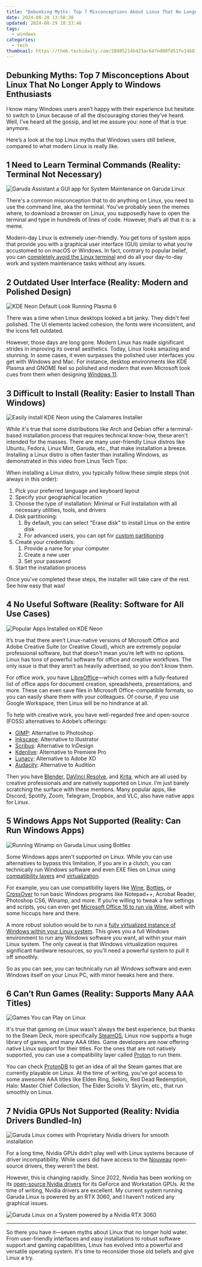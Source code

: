 ```yaml
---
title: "Debunking Myths: Top 7 Misconceptions About Linux That No Longer Apply to Windows Enthusiasts"
date: 2024-08-28 13:58:38
updated: 2024-08-29 10:53:46
tags:
  - windows
categories:
  - tech
thumbnail: https://thmb.techidaily.com/28805214b423ac647ed00f851fe14b81181d6db73b669ce5e25a48073077851b.jpg
---
```


## Debunking Myths: Top 7 Misconceptions About Linux That No Longer Apply to Windows Enthusiasts

I know many Windows users aren’t happy with their experience but hesitate to switch to Linux because of all the discouraging stories they’ve heard. Well, I’ve heard all the gossip, and let me assure you: none of that is true anymore.

 Here’s a look at the top Linux myths that Windows users still believe, compared to what modern Linux is really like.

## 1  Need to Learn Terminal Commands (Reality: Terminal Not Necessary) 

![Garuda Assistant a GUI app for System Maintenance on Garuda Linux](https://static1.howtogeekimages.com/wordpress/wp-content/uploads/2024/06/1-garuda-assistant-a-gui-app-for-system-maintenance-on-garuda-linux.png) 

 There's a common misconception that to do anything on Linux, you need to use the command line, aka the terminal. You've probably seen the memes where, to download a browser on Linux, you supposedly have to open the terminal and type in hundreds of lines of code. However, that’s all that it is: a meme.

 Modern-day Linux is extremely user-friendly. You get tons of system apps that provide you with a graphical user interface (GUI) similar to what you’re accustomed to on macOS or Windows. In fact, contrary to popular belief, you can [completely avoid the Linux terminal](https://screen-activity-recording.techidaily.com/acclaimed-nature-friendly-filming-equipment-insights/) and do all your day-to-day work and system maintenance tasks without any issues.

## 2  Outdated User Interface (Reality: Modern and Polished Design) 

![KDE Neon Default Look Running Plasma 6](https://static1.howtogeekimages.com/wordpress/wp-content/uploads/2024/06/2-kde-neon-default-look-running-plasma-6.png) 

 There was a time when Linux desktops looked a bit janky. They didn't feel polished. The UI elements lacked cohesion, the fonts were inconsistent, and the icons felt outdated.

 However, those days are long gone. Modern Linux has made significant strides in improving its overall aesthetics. Today, Linux looks amazing and stunning. In some cases, it even surpasses the polished user interfaces you get with Windows and Mac. For instance, desktop environments like KDE Plasma and GNOME feel so polished and modern that even Microsoft took cues from them when designing [Windows 11](https://www.debugpoint.com/windows-11-inspiration-linux-kde-plasma/).

## 3  Difficult to Install (Reality: Easier to Install Than Windows) 

![Easily install KDE Neon using the Calamares Installer](https://static1.howtogeekimages.com/wordpress/wp-content/uploads/2024/06/3-kde-neon-calamares-installer.png) 

 While it's true that some distributions like Arch and Debian offer a terminal-based installation process that requires technical know-how, these aren't intended for the masses. There are many user-friendly Linux distros like Ubuntu, Fedora, Linux Mint, Garuda, etc., that make installation a breeze. Installing a Linux distro is often faster than installing Windows, as demonstrated in this video from Linus Tech Tips:

 When installing a Linux distro, you typically follow these simple steps (not always in this order):

1. Pick your preferred language and keyboard layout
2. Specify your geographical location
3. Choose the type of installation: Minimal or Full Installation with all necessary utilities, tools, and drivers
4. Disk partitioning:  
   1. By default, you can select "Erase disk" to install Linux on the entire disk  
   2. For advanced users, you can opt for [custom partitioning](https://fox-hovers.techidaily.com/unpacking-the-features-of-androids-lightroom-app-for-2024/)
5. Create your credentials:  
   1. Provide a name for your computer  
   2. Create a new user  
   3. Set your password
6. Start the installation process

 Once you've completed these steps, the installer will take care of the rest. See how easy that was!

## 4  No Useful Software (Reality: Software for All Use Cases) 

![Popular Apps Installed on KDE Neon](https://static1.howtogeekimages.com/wordpress/wp-content/uploads/2024/06/4-popular-apps-installed-on-kde-neon.png) 

 It’s true that there aren’t Linux-native versions of Microsoft Office and Adobe Creative Suite (or Creative Cloud), which are extremely popular professional software, but that doesn't mean you’re left with no options. Linux has tons of powerful software for office and creative workflows. The only issue is that they aren’t as heavily advertised, so you don’t know them.

 For office work, you have [LibreOffice](https://extra-support.techidaily.com/new-pinnacle-photo-narrative-directors-set/)—which comes with a fully-featured list of office apps for document creation, spreadsheets, presentations, and more. These can even save files in Microsoft Office-compatible formats, so you can easily share them with your colleagues. Of course, if you use Google Workspace, then Linux will be no hindrance at all.

 To help with creative work, you have well-regarded free and open-source (FOSS) alternatives to Adobe’s offerings:

* [GIMP](https://www.gimp.org/): Alternative to Photoshop
* [Inkscape](https://inkscape.org/release/inkscape-1.2/): Alternative to Illustrator
* [Scribus](https://wiki.scribus.net/canvas/Download): Alternative to InDesign
* [Kdenlive](https://kdenlive.org/en/): Alternative to Premiere Pro
* [Lunacy](https://icons8.com/lunacy): Alternative to Adobe XD
* [Audacity](https://www.audacityteam.org/): Alternative to Audition

 Then you have [Blender](https://www.blender.org/), [DaVinci Resolve](https://www.blackmagicdesign.com/in/products/davinciresolve), and [Krita](https://krita.org/en/), which are all used by creative professionals and are natively supported on Linux. I’m just barely scratching the surface with these mentions. Many popular apps, like Discord, Spotify, Zoom, Telegram, Dropbox, and VLC, also have native apps for Linux.

## 5  Windows Apps Not Supported (Reality: Can Run Windows Apps) 

![Running Winamp on Garuda Linux using Bottles](https://static1.howtogeekimages.com/wordpress/wp-content/uploads/2024/06/5-running-winamp-on-garuda-linux-using-bottles.png) 

 Some Windows apps aren't supported on Linux. While you can use alternatives to bypass this limitation, if you are in a clutch, you can technically run Windows software and even EXE files on Linux using [compatibility layers](https://en.wikipedia.org/wiki/Compatibility%5Flayer) and [virtualization](https://fox-direct.techidaily.com/new-different-editions-of-windows-film-editor-software-for-2024/).

 For example, you can use compatibility layers like [Wine](https://some-guidance.techidaily.com/updated-ultimate-list-best-no-cost-lut-downloads/), [Bottles](https://facebook-video-content.techidaily.com/2024-approved-moments-replay-module/), or [CrossOver](https://youtube-lab.techidaily.com/ut-costs-on-downloads-with-this-list-of-20-free-youtube-sound-rippers-for-2024/) to run basic Windows programs like Notepad++, Acrobat Reader, Photoshop CS6, Winamp, and more. If you’re willing to tweak a few settings and scripts, you can even get [Microsoft Office 16 to run via Wine](https://gist.github.com/eylenburg/38e5da371b7fedc0662198efc66be57b), albeit with some hiccups here and there.

 A more robust solution would be to run a [fully virtualized instance of Windows within your Linux system](https://facebook-clips.techidaily.com/updated-top-10-youtube-download-apps-best-in-class-compatibility-for-2024/). This gives you a full Windows environment to run any Windows software you want, all within your main Linux system. The only caveat is that Windows virtualization requires significant hardware resources, so you’ll need a powerful system to pull it off smoothly.

 So as you can see, you can technically run all Windows software and even Windows itself on your Linux PC, with minor tweaks here and there.

## 6  Can’t Run Games (Reality: Supports Many AAA Titles) 

![Games You can Play on Linux](https://static1.howtogeekimages.com/wordpress/wp-content/uploads/2024/06/6-games-you-can-play-on-linux.png) 

 It's true that gaming on Linux wasn't always the best experience, but thanks to the Steam Deck, more specifically [SteamOS](https://en.wikipedia.org/wiki/SteamOS), Linux now supports a huge library of games, and many AAA titles. Game developers are now offering native Linux support for their titles. For the ones that are not natively supported, you can use a compatibility layer called [Proton](https://youtube-tips.techidaily.com/ed-in-2024-professional-level-youtube-content-via-adobe-premiere/) to run them.

 You can check [ProtonDB](https://www.protondb.com/) to get an idea of all the Steam games that are currently playable on Linux. At the time of writing, you’ve got access to some awesome AAA titles like Elden Ring, Sekiro, Red Dead Redemption, Halo: Master Chief Collection, The Elder Scrolls V: Skyrim, etc., that run smoothly on Linux.

## 7  Nvidia GPUs Not Supported (Reality: Nvidia Drivers Bundled-In) 

![Garuda Linux comes with Proprietary Nvidia drivers for smooth installation](https://static1.howtogeekimages.com/wordpress/wp-content/uploads/2024/06/7-garuda-linux-comes-with-proprietary-nvidia-drivers-for-smooth-installation.png) 

 For a long time, Nvidia GPUs didn’t play well with Linux systems because of driver incompatibility. While users did have access to the [Nouveau](https://nouveau.freedesktop.org/) open-source drivers, they weren’t the best.

 However, this is changing rapidly. Since 2022, Nvidia has been working on its [open-source Nvidia drivers](https://some-tips.techidaily.com/streamline-your-workflow-with-leading-tts-apps-for-mac-users-for-2024/) for its GeForce and Workstation GPUs. At the time of writing, Nvidia drivers are excellent. My current system running Garuda Linux is powered by an RTX 3060, and I haven’t noticed any graphical issues.

![Garuda Linux on a System powered by a Nvidia RTX 3060](https://static1.howtogeekimages.com/wordpress/wp-content/uploads/2024/06/8-garuda-linux-on-a-system-powered-by-a-nvidia-rtx-3060.png) 

---

 So there you have it—seven myths about Linux that no longer hold water. From user-friendly interfaces and easy installations to robust software support and gaming capabilities, Linux has evolved into a powerful and versatile operating system. It's time to reconsider those old beliefs and give Linux a try.

<ins class="adsbygoogle"
     style="display:block"
     data-ad-format="autorelaxed"
     data-ad-client="ca-pub-7571918770474297"
     data-ad-slot="1223367746"></ins>



<ins class="adsbygoogle"
     style="display:block"
     data-ad-client="ca-pub-7571918770474297"
     data-ad-slot="8358498916"
     data-ad-format="auto"
     data-full-width-responsive="true"></ins>
